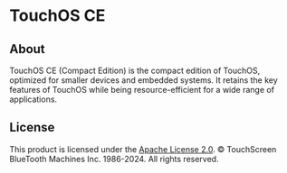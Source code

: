 # TouchOS CE

## About
TouchOS CE (Compact Edition) is the compact edition of TouchOS, optimized for smaller devices and embedded systems. It retains the key features of TouchOS while being resource-efficient for a wide range of applications.

## License

This product is licensed under the [Apache License 2.0](). © TouchScreen BlueTooth Machines Inc. 1986-2024. All rights reserved.
